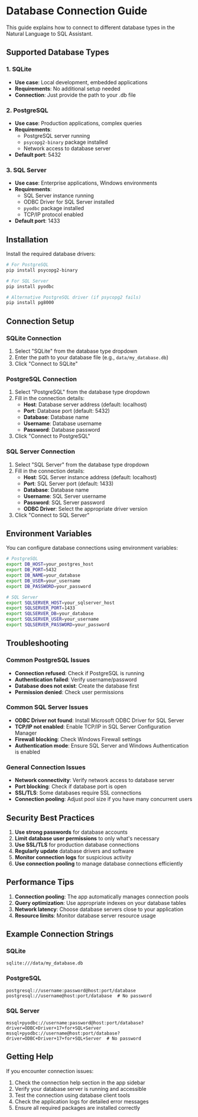 # Database Connection Guide

This guide explains how to connect to different database types in the Natural Language to SQL Assistant.

## Supported Database Types

### 1. SQLite
- **Use case**: Local development, embedded applications
- **Requirements**: No additional setup needed
- **Connection**: Just provide the path to your .db file

### 2. PostgreSQL
- **Use case**: Production applications, complex queries
- **Requirements**: 
  - PostgreSQL server running
  - `psycopg2-binary` package installed
  - Network access to database server
- **Default port**: 5432

### 3. SQL Server
- **Use case**: Enterprise applications, Windows environments
- **Requirements**:
  - SQL Server instance running
  - ODBC Driver for SQL Server installed
  - `pyodbc` package installed
  - TCP/IP protocol enabled
- **Default port**: 1433

## Installation

Install the required database drivers:

```bash
# For PostgreSQL
pip install psycopg2-binary

# For SQL Server
pip install pyodbc

# Alternative PostgreSQL driver (if psycopg2 fails)
pip install pg8000
```

## Connection Setup

### SQLite Connection
1. Select "SQLite" from the database type dropdown
2. Enter the path to your database file (e.g., `data/my_database.db`)
3. Click "Connect to SQLite"

### PostgreSQL Connection
1. Select "PostgreSQL" from the database type dropdown
2. Fill in the connection details:
   - **Host**: Database server address (default: localhost)
   - **Port**: Database port (default: 5432)
   - **Database**: Database name
   - **Username**: Database username
   - **Password**: Database password
3. Click "Connect to PostgreSQL"

### SQL Server Connection
1. Select "SQL Server" from the database type dropdown
2. Fill in the connection details:
   - **Host**: SQL Server instance address (default: localhost)
   - **Port**: SQL Server port (default: 1433)
   - **Database**: Database name
   - **Username**: SQL Server username
   - **Password**: SQL Server password
   - **ODBC Driver**: Select the appropriate driver version
3. Click "Connect to SQL Server"

## Environment Variables

You can configure database connections using environment variables:

```bash
# PostgreSQL
export DB_HOST=your_postgres_host
export DB_PORT=5432
export DB_NAME=your_database
export DB_USER=your_username
export DB_PASSWORD=your_password

# SQL Server
export SQLSERVER_HOST=your_sqlserver_host
export SQLSERVER_PORT=1433
export SQLSERVER_DB=your_database
export SQLSERVER_USER=your_username
export SQLSERVER_PASSWORD=your_password
```

## Troubleshooting

### Common PostgreSQL Issues
- **Connection refused**: Check if PostgreSQL is running
- **Authentication failed**: Verify username/password
- **Database does not exist**: Create the database first
- **Permission denied**: Check user permissions

### Common SQL Server Issues
- **ODBC Driver not found**: Install Microsoft ODBC Driver for SQL Server
- **TCP/IP not enabled**: Enable TCP/IP in SQL Server Configuration Manager
- **Firewall blocking**: Check Windows Firewall settings
- **Authentication mode**: Ensure SQL Server and Windows Authentication is enabled

### General Connection Issues
- **Network connectivity**: Verify network access to database server
- **Port blocking**: Check if database port is open
- **SSL/TLS**: Some databases require SSL connections
- **Connection pooling**: Adjust pool size if you have many concurrent users

## Security Best Practices

1. **Use strong passwords** for database accounts
2. **Limit database user permissions** to only what's necessary
3. **Use SSL/TLS** for production database connections
4. **Regularly update** database drivers and software
5. **Monitor connection logs** for suspicious activity
6. **Use connection pooling** to manage database connections efficiently

## Performance Tips

1. **Connection pooling**: The app automatically manages connection pools
2. **Query optimization**: Use appropriate indexes on your database tables
3. **Network latency**: Choose database servers close to your application
4. **Resource limits**: Monitor database server resource usage

## Example Connection Strings

### SQLite
```
sqlite:///data/my_database.db
```

### PostgreSQL
```
postgresql://username:password@host:port/database
postgresql://username@host:port/database  # No password
```

### SQL Server
```
mssql+pyodbc://username:password@host:port/database?driver=ODBC+Driver+17+for+SQL+Server
mssql+pyodbc://username@host:port/database?driver=ODBC+Driver+17+for+SQL+Server  # No password
```

## Getting Help

If you encounter connection issues:

1. Check the connection help section in the app sidebar
2. Verify your database server is running and accessible
3. Test the connection using database client tools
4. Check the application logs for detailed error messages
5. Ensure all required packages are installed correctly
